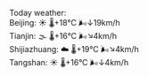 Today weather:  
Beijing: ☀️   🌡️+18°C 🌬️↓19km/h  
Tianjin: 🌫  🌡️+16°C 🌬️↘4km/h  
Shijiazhuang: ☁️   🌡️+19°C 🌬️↘4km/h  
Tangshan: ☀️   🌡️+16°C 🌬️↓4km/h  
